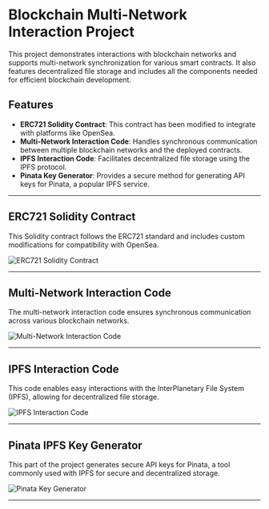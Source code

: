 

# Blockchain Multi-Network Interaction Project

This project demonstrates interactions with blockchain networks and supports multi-network synchronization for various smart contracts. It also features decentralized file storage and includes all the components needed for efficient blockchain development. 

## Features
- **ERC721 Solidity Contract**: This contract has been modified to integrate with platforms like OpenSea.
- **Multi-Network Interaction Code**: Handles synchronous communication between multiple blockchain networks and the deployed contracts.
- **IPFS Interaction Code**: Facilitates decentralized file storage using the IPFS protocol.
- **Pinata Key Generator**: Provides a secure method for generating API keys for Pinata, a popular IPFS service.

---

## ERC721 Solidity Contract

This Solidity contract follows the ERC721 standard and includes custom modifications for compatibility with OpenSea.

![ERC721 Solidity Contract](https://i.imgur.com/MKsUwqv.png)


---

## Multi-Network Interaction Code

The multi-network interaction code ensures synchronous communication across various blockchain networks.

![Multi-Network Interaction Code](https://i.imgur.com/rxleou2.png)


---

## IPFS Interaction Code

This code enables easy interactions with the InterPlanetary File System (IPFS), allowing for decentralized file storage.

![IPFS Interaction Code](https://i.imgur.com/xvl9apv.png)


---

## Pinata IPFS Key Generator

This part of the project generates secure API keys for Pinata, a tool commonly used with IPFS for secure and decentralized storage.

![Pinata Key Generator](https://i.imgur.com/IbPPcUx.png)


---


